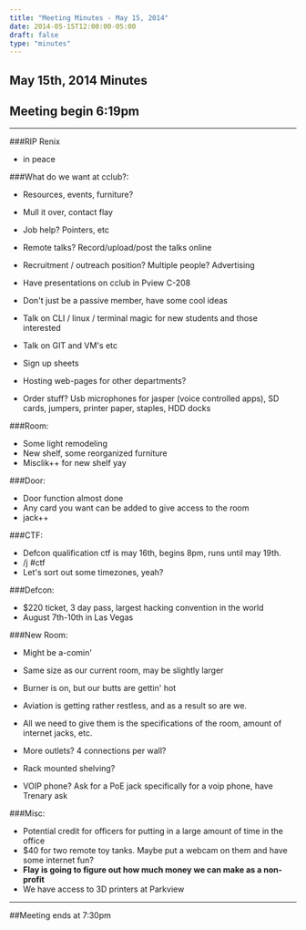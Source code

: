 ```yaml
---
title: "Meeting Minutes - May 15, 2014"
date: 2014-05-15T12:00:00-05:00
draft: false
type: "minutes"
---
```


## May 15th, 2014 Minutes

## Meeting begin 6:19pm

 - - -

###RIP Renix

* in peace

###What do we want at cclub?:
* Resources, events, furniture?
* Mull it over, contact flay
* Job help?  Pointers, etc
* Remote talks?  Record/upload/post the talks online
* Recruitment / outreach position?  Multiple people?  Advertising
* Have presentations on cclub in Pview C-208
* Don't just be a passive member, have some cool ideas
* Talk on CLI / linux / terminal magic for new students and those interested
* Talk on GIT and VM's etc
* Sign up sheets
* Hosting web-pages for other departments?

* Order stuff?  Usb microphones for jasper (voice controlled apps), SD cards, jumpers, printer paper, staples, HDD docks

###Room:
* Some light remodeling
* New shelf, some reorganized furniture
* Misclik++ for new shelf yay

###Door:
* Door function almost done
* Any card you want can be added to give access to the room
* jack++

###CTF:
* Defcon qualification ctf is may 16th, begins 8pm, runs until may 19th.
* /j #ctf
* Let's sort out some timezones, yeah?

###Defcon:
* $220 ticket, 3 day pass, largest hacking convention in the world
* August 7th-10th in Las Vegas

###New Room:
* Might be a-comin'
* Same size as our current room, may be slightly larger
* Burner is on, but our butts are gettin' hot

* Aviation is getting rather restless, and as a result so are we.  
* All we need to give them is the specifications of the room, amount of internet jacks, etc.  
* More outlets?  4 connections per wall?
* Rack mounted shelving?
* VOIP phone?  Ask for a PoE jack specifically for a voip phone, have Trenary ask

###Misc:
* Potential credit for officers for putting in a large amount of time in the office
* $40 for two remote toy tanks.  Maybe put a webcam on them and have some internet fun?
* __Flay is going to figure out how much money we can make as a non-profit__
* We have access to 3D printers at Parkview

- - - 

##Meeting ends at 7:30pm
